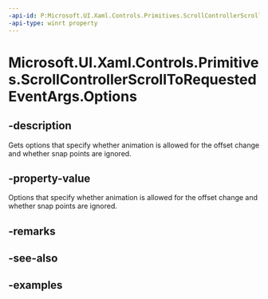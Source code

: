 ```yaml
---
-api-id: P:Microsoft.UI.Xaml.Controls.Primitives.ScrollControllerScrollToRequestedEventArgs.Options
-api-type: winrt property
---
```


# Microsoft.UI.Xaml.Controls.Primitives.ScrollControllerScrollToRequestedEventArgs.Options

<!--
public Microsoft.UI.Xaml.Controls.ScrollOptions Options { get; }
-->

## -description

Gets options that specify whether animation is allowed for the offset change and whether snap points are ignored.

## -property-value

Options that specify whether animation is allowed for the offset change and whether snap points are ignored.

## -remarks

## -see-also

## -examples

